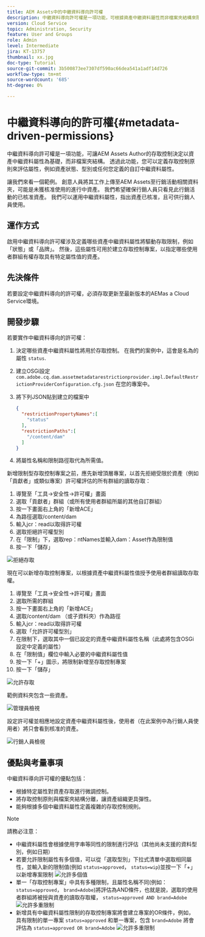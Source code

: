 ```yaml
---
title: AEM Assets中的中繼資料導向許可權
description: 中繼資料導向許可權是一項功能，可根據資產中繼資料屬性而非檔案夾結構來限制存取。
version: Cloud Service
topic: Administration, Security
feature: User and Groups
role: Admin
level: Intermediate
jira: KT-13757
thumbnail: xx.jpg
doc-type: Tutorial
source-git-commit: 3b500873ee7307df590ac66dea541a1adf14d726
workflow-type: tm+mt
source-wordcount: '685'
ht-degree: 0%

---
```


# 中繼資料導向的許可權{#metadata-driven-permissions}

中繼資料導向許可權是一項功能，可讓AEM Assets Author的存取控制決定以資產中繼資料屬性為基礎，而非檔案夾結構。 透過此功能，您可以定義存取控制原則來評估屬性，例如資產狀態、型別或任何您定義的自訂中繼資料屬性。

讓我們來看一個範例。 創意人員將其工作上傳至AEM Assets至行銷活動相關資料夾，可能是未獲核准使用的進行中資產。 我們希望確保行銷人員只看見此行銷活動的已核准資產。 我們可以運用中繼資料屬性，指出資產已核准，且可供行銷人員使用。

## 運作方式

啟用中繼資料導向許可權涉及定義哪些資產中繼資料屬性將驅動存取限制，例如「狀態」或「品牌」。 然後，這些屬性可用於建立存取控制專案，以指定哪些使用者群組有權存取具有特定屬性值的資產。

## 先決條件

若要設定中繼資料導向的許可權，必須存取更新至最新版本的AEMas a Cloud Service環境。


## 開發步驟

若要實作中繼資料導向的許可權：

1. 決定哪些資產中繼資料屬性將用於存取控制。 在我們的案例中，這會是名為的屬性 `status`.
1. 建立OSGi設定 `com.adobe.cq.dam.assetmetadatarestrictionprovider.impl.DefaultRestrictionProviderConfiguration.cfg.json` 在您的專案中。
1. 將下列JSON貼到建立的檔案中

   ```json
   {
     "restrictionPropertyNames":[
       "status"
     ],
     "restrictionPaths":[
       "/content/dam"
     ]
   }
   ```

1. 將屬性名稱和限制路徑取代為所需值。


新增限制型存取控制專案之前，應先新增頂層專案，以首先拒絕受限於資產（例如「貢獻者」或類似專案）許可權評估的所有群組的讀取存取：

1. 導覽至「工具→安全性→許可權」畫面
1. 選取「貢獻者」群組（或所有使用者群組所屬的其他自訂群組）
1. 按一下畫面右上角的「新增ACE」
1. 為路徑選取/content/dam
1. 輸入jcr：read以取得許可權
1. 選取拒絕許可權型別
1. 在「限制」下，選取rep：ntNames並輸入dam：Asset作為限制值
1. 按一下「儲存」

![拒絕存取](./assets/metadata-driven-permissions/deny-access.png)

現在可以新增存取控制專案，以根據資產中繼資料屬性值授予使用者群組讀取存取權。

1. 導覽至「工具→安全性→許可權」畫面
1. 選取所需的群組
1. 按一下畫面右上角的「新增ACE」
1. 選取/content/dam （或子資料夾）作為路徑
1. 輸入jcr：read以取得許可權
1. 選取「允許許可權型別」
1. 在限制下，選取其中一個已設定的資產中繼資料屬性名稱（此處將包含OSGi設定中定義的屬性）
1. 在「限制值」欄位中輸入必要的中繼資料屬性值
1. 按一下「+」圖示，將限制新增至存取控制專案
1. 按一下「儲存」

![允許存取](./assets/metadata-driven-permissions/allow-access.png)

範例資料夾包含一些資產。

![管理員檢視](./assets/metadata-driven-permissions/admin-view.png)

設定許可權並相應地設定資產中繼資料屬性後，使用者（在此案例中為行銷人員使用者）將只會看到核准的資產。

![行銷人員檢視](./assets/metadata-driven-permissions/marketeer-view.png)

## 優點與考量事項

中繼資料導向許可權的優點包括：

- 根據特定屬性對資產存取進行微調控制。
- 將存取控制原則與檔案夾結構分離，讓資產組織更具彈性。
- 能夠根據多個中繼資料屬性定義複雜的存取控制規則。

>[!NOTE]
>
> 請務必注意：
> 
> - 中繼資料屬性會根據使用字串等同性的限制進行評估（其他尚未支援的資料型別，例如日期）
> - 若要允許限制屬性有多個值，可以從「選取型別」下拉式清單中選取相同屬性，並輸入新的限制值(例如 `status=approved`， `status=wip`)並按一下「+」以新增專案限制
> ![允許多個值](./assets/metadata-driven-permissions/allow-multiple-values.png)
> - 單一「存取控制專案」中具有多種限制，且屬性名稱不同(例如： `status=approved`， `brand=Adobe`)將評估為AND條件，也就是說，選取的使用者群組將被授與資產的讀取存取權， `status=approved AND brand=Adobe`
> ![允許多重限制](./assets/metadata-driven-permissions/allow-multiple-restrictions.png)
> - 新增具有中繼資料屬性限制的存取控制專案將會建立專案的OR條件，例如，具有限制的單一專案 `status=approved` 和單一專案，包含 `brand=Adobe` 將會評估為 `status=approved OR brand=Adobe`
> ![允許多重限制](./assets/metadata-driven-permissions/allow-multiple-aces.png)
